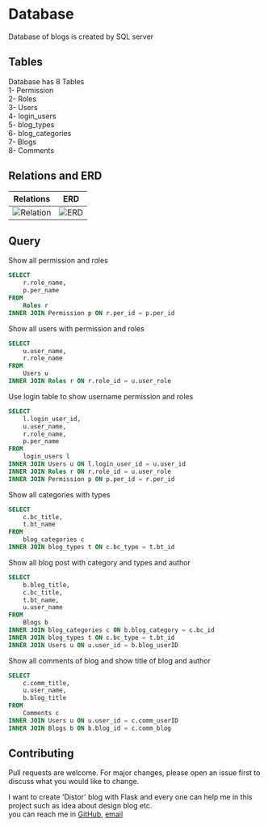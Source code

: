 # Database

Database of blogs is created by SQL server

## Tables
Database has 8 Tables  
1- Permission  
2- Roles  
3- Users  
4- login_users    
5- blog_types  
6- blog_categories  
7- Blogs  
8- Comments 

## Relations and ERD  
Relations                  |  ERD  
:-------------------------:|:-------------------------:
![Relation](https://github.com/hoco1/Distroteam.github.io/blob/main/Database/img/Screenshot%202021-09-22%20211028.jpg)   |  ![ERD](https://github.com/hoco1/Distroteam.github.io/blob/main/Database/img/ERD.jpg)

## Query
Show all permission and roles  
```sql
SELECT 
	r.role_name,
	p.per_name
FROM
	Roles r
INNER JOIN Permission p ON r.per_id = p.per_id
```
Show all users with permission and roles    
```sql
SELECT
	u.user_name,
	r.role_name
FROM	
	Users u
INNER JOIN Roles r ON r.role_id = u.user_role
```
Use login table to show username  permission and roles  
```sql
SELECT
	l.login_user_id,
	u.user_name,
	r.role_name,
	p.per_name
FROM 
	login_users l
INNER JOIN Users u ON l.login_user_id = u.user_id
INNER JOIN Roles r ON r.role_id = u.user_role
INNER JOIN Permission p ON p.per_id = r.per_id
```
Show all categories with types  
```sql
SELECT
	c.bc_title,
	t.bt_name
FROM
	blog_categories c
INNER JOIN blog_types t ON c.bc_type = t.bt_id

```
Show all blog post with category and types and author  
```sql
SELECT 
	b.blog_title,
	c.bc_title,
	t.bt_name,
	u.user_name
FROM 
	Blogs b
INNER JOIN blog_categories c ON b.blog_category = c.bc_id
INNER JOIN blog_types t ON c.bc_type = t.bt_id
INNER JOIN Users u ON u.user_id = b.blog_userID
```
Show all comments of blog and show title of blog and author  
```sql
SELECT
	c.comm_title,
	u.user_name,
	b.blog_title
FROM
	Comments c
INNER JOIN Users u ON u.user_id = c.comm_userID
INNER JOIN Blogs b ON b.blog_id = c.comm_blog
```
## Contributing
Pull requests are welcome. For major changes, please open an issue first to discuss what you would like to change.

I want to create 'Distor' blog with Flask and every one can help me in this project such as idea about design blog etc.  
you can reach me in [GitHub](https://github.com/hoco1), [email](hocohelper@gmail.com)
